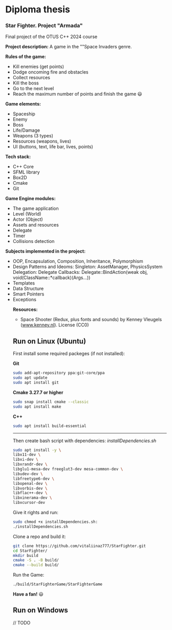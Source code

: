 # Diploma thesis
### Star Fighter. Project "Armada"
Final project of the OTUS C++ 2024 course

**Project description:**
A game in the ""Space Invaders genre.


**Rules of the game:**
- Kill enemies (get points)
- Dodge oncoming fire and obstacles
- Collect resources
- Kill the boss
- Go to the next level
- Reach the maximum number of points and finish the game :smiley:

**Game elements:**
- Spaceship
- Enemy
- Boss
- Life/Damage
- Weapons (3 types)
- Resources (weapons, lives)
- UI (buttons, text, life bar, lives, points)

**Tech stack:**
- C++ Core
- SFML library
- Box2D
- Cmake
- Git

**Game Engine modules:**
- The game application
- Level (World)
- Actor (Object)
- Assets and resources
- Delegate
- Timer
- Collisions detection

**Subjects implemented in the project:**
- OOP, Encapsulation, Composition, Inheritance, Polymorphism
- Design Patterns and Ideoms: 
  	Singleton: AssetManager, PhysicsSystem
 	 Delegation: Delegate
 	 Callbacks: Delegate::BindAction(weak<Object> obj, void(ClassName::*callback)(Args...))
- Templates
- Data Structure
- Smart Pointers
- Exceptions

**Resources:**
- Space Shooter (Redux, plus fonts and sounds) by Kenney Vleugels (www.kenney.nl). License (CC0)

## Run on Linux (Ubuntu)
First install some required packeges (if not installed):

**Git**
```bash
sudo add-apt-repository ppa:git-core/ppa
sudo apt update
sudo apt install git
```

**Cmake 3.27.7 or higher**
```bash
sudo snap install cmake --classic
sudo apt install make
```

**C++**
```bash
sudo apt install build-essential
```


------------


Then create bash script with dependencies:
*installDependencies.sh*
```bash
sudo apt install -y \
libx11-dev \
libxi-dev \
libxrandr-dev \
libglu1-mesa-dev freeglut3-dev mesa-common-dev \
libudev-dev \
libfreetype6-dev \
libopenal-dev \
libvorbis-dev \
libflac++-dev \
libxinerama-dev \
libxcursor-dev
```
Give it rights and run:
```bash
sudo chmod +x installDependencies.sh:
./installDependencies.sh
```


Clone a repo and build it:
```bash
git clone https://github.com/vitaliinaz777/StarFighter.git
cd StarFighter/
mkdir build
cmake -S . -B build/
cmake --build build/
```

Run the Game:
```bash
./build/StarFighterGame/StarFighterGame 
```

**Have a fan!** :smiley:

## Run on Windows
// TODO